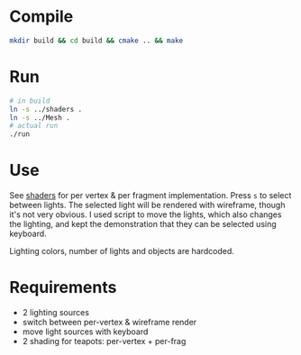 # Compile

```bash
mkdir build && cd build && cmake .. && make
```

# Run

```bash
# in build
ln -s ../shaders .
ln -s ../Mesh .
# actual run
./run
```

# Use

See [shaders](./shaders) for per vertex & per fragment implementation. Press `s` to select between lights. The selected light will be rendered with wireframe, though it's not very obvious. I used script to move the lights, which also changes the lighting, and kept the demonstration that they can be selected using keyboard.

Lighting colors, number of lights and objects are hardcoded.

# Requirements

* 2 lighting sources
* switch between per-vertex & wireframe render
* move light sources with keyboard
* 2 shading for teapots: per-vertex + per-frag
